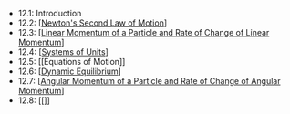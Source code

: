 - 12.1: Introduction
- 12.2: [[Newton's Second Law of Motion]]
- 12.3: [[Linear Momentum of a Particle and Rate of Change of Linear Momentum]]
- 12.4: [[Systems of Units]]
- 12.5: [[Equations of Motion]]
- 12.6: [[Dynamic Equilibrium]]
- 12.7: [[Angular Momentum of a Particle and Rate of Change of Angular Momentum]]
- 12.8: [[]]

[//begin]: # "Autogenerated link references for markdown compatibility"
[Newton's Second Law of Motion]: <Newton's Second Law of Motion> "Newton's Second Law of Motion"
[Linear Momentum of a Particle and Rate of Change of Linear Momentum]: <Linear Momentum of a Particle and Rate of Change of Linear Momentum> "Linear Momentum of a Particle and Rate of Change of Linear Momentum"
[Systems of Units]: <Systems of Units> "Systems of Units"
[Dynamic Equilibrium]: <Dynamic Equilibrium> "Dynamic Equilibrium"
[Angular Momentum of a Particle and Rate of Change of Angular Momentum]: <Angular Momentum of a Particle and Rate of Change of Angular Momentum> "Angular Momentum of a Particle and Rate of Change of Angular Momentum"
[//end]: # "Autogenerated link references"